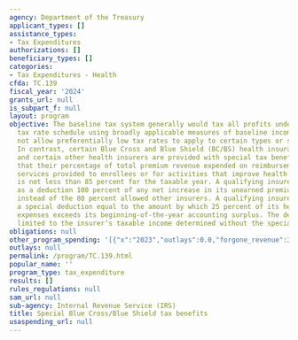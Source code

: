 ```yaml
---
agency: Department of the Treasury
applicant_types: []
assistance_types:
- Tax Expenditures
authorizations: []
beneficiary_types: []
categories:
- Tax Expenditures - Health
cfda: TC.139
fiscal_year: '2024'
grants_url: null
is_subpart_f: null
layout: program
objective: The baseline tax system generally would tax all profits under the regular
  tax rate schedule using broadly applicable measures of baseline income. It would
  not allow preferentially low tax rates to apply to certain types or sources of income.
  In contrast, certain Blue Cross and Blue Shield (BC/BS) health insurance providers
  and certain other health insurers are provided with special tax benefits, provided
  that their percentage of total premium revenue expended on reimbursement for clinical
  services provided to enrollees or for activities that improve health care quality
  is not less than 85 percent for the taxable year. A qualifying insurer may take
  as a deduction 100 percent of any net increase in its unearned premium reserves,
  instead of the 80 percent allowed other insurers. A qualifying insurer is also allowed
  a special deduction equal to the amount by which 25 percent of its health-claim
  expenses exceeds its beginning-of-the-year accounting surplus. The deduction is
  limited to the insurer’s taxable income determined without the special deduction.
obligations: null
other_program_spending: '[{"x":"2023","outlays":0.0,"forgone_revenue":370000000.0},{"x":"2024","outlays":0.0,"forgone_revenue":420000000.0},{"x":"2025","outlays":0.0,"forgone_revenue":440000000.0}]'
outlays: null
permalink: /program/TC.139.html
popular_name: ''
program_type: tax_expenditure
results: []
rules_regulations: null
sam_url: null
sub-agency: Internal Revenue Service (IRS)
title: Special Blue Cross/Blue Shield tax benefits
usaspending_url: null
---
```

